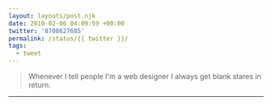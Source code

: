 ```yaml
---
layout: layouts/post.njk
date: 2010-02-06 04:09:59 +00:00
twitter: '8708627685'
permalink: /status/{{ twitter }}/
tags: 
  - tweet
---
```


> Whenever I tell people I'm a web designer I always get blank stares in return.

---
